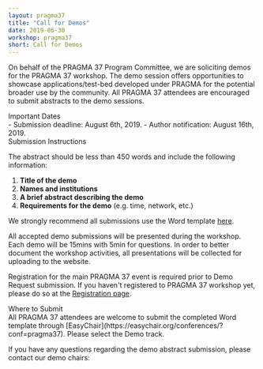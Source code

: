 ```yaml
---
layout: pragma37
title: "Call for Demos"
date: 2019-06-30
workshop: pragma37
short: Call for Demos
---
```


On behalf of the PRAGMA 37 Program Committee, we are soliciting demos for the
PRAGMA 37 workshop. The demo session offers opportunities to showcase
applications/test-bed developed under PRAGMA for the potential broader use by
the community. All PRAGMA 37 attendees are encouraged to submit abstracts to
the demo sessions.

<div class="border37">Important Dates</div>
- Submission deadline: August 6th, 2019.
- Author notification: August 16th, 2019.

<br>
<div class="border37">Submission Instructions</div>

The abstract should be less than 450 words and include the following
information: 

1.	**Title of the demo**
2.	**Names and institutions**
3.	**A brief abstract describing the demo**
4.	**Requirements for the demo** (e.g. time, network, etc.)

We strongly recommend all submissions use the Word template 
<a href="/images/PRAGMA_Demo_Abstract_Template_v1.dotx">here</a>.<br>

All accepted demo submissions will be presented during the workshop.
Each demo will be 15mins with 5min for questions.
In order to better document the workshop activities, all presentations will be
collected for uploading to the website.

Registration for the main PRAGMA 37 event is required prior to Demo Request
submission. 
If you haven't registered to PRAGMA 37 workshop yet, please do so at the
[Registration page](http://www.pragma-grid.net/pragma37-registration/). 

<div class="border37">Where to Submit</div>
All PRAGMA 37 attendees are welcome to submit the completed Word template
through [EasyChair](https://easychair.org/conferences/?conf=pragma37).  Please
select the Demo track.<br>


If you have any questions regarding the demo abstract submission, please
contact our demo chairs:
<!--- Kohei Ichikawa, ichikawa@is.naist.jp-->


